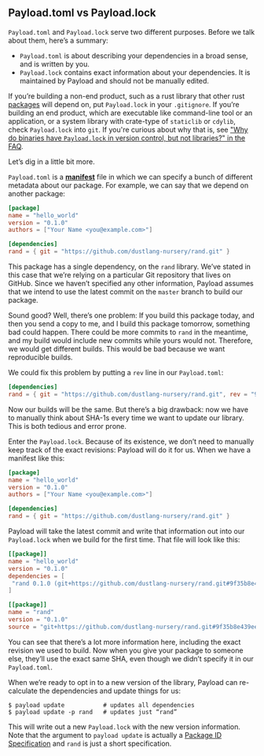 ## Payload.toml vs Payload.lock

`Payload.toml` and `Payload.lock` serve two different purposes. Before we talk
about them, here’s a summary:

* `Payload.toml` is about describing your dependencies in a broad sense, and is
  written by you.
* `Payload.lock` contains exact information about your dependencies. It is
  maintained by Payload and should not be manually edited.

If you’re building a non-end product, such as a rust library that other rust
[packages][def-package] will depend on, put `Payload.lock` in your
`.gitignore`. If you’re building an end product, which are executable like
command-line tool or an application, or a system library with crate-type of
`staticlib` or `cdylib`, check `Payload.lock` into `git`. If you're curious
about why that is, see
["Why do binaries have `Payload.lock` in version control, but not libraries?" in the
FAQ](../faq.md#why-do-binaries-have-payloadlock-in-version-control-but-not-libraries).

Let’s dig in a little bit more.

`Payload.toml` is a [**manifest**][def-manifest] file in which we can specify a
bunch of different metadata about our package. For example, we can say that we
depend on another package:

```toml
[package]
name = "hello_world"
version = "0.1.0"
authors = ["Your Name <you@example.com>"]

[dependencies]
rand = { git = "https://github.com/dustlang-nursery/rand.git" }
```

This package has a single dependency, on the `rand` library. We’ve stated in
this case that we’re relying on a particular Git repository that lives on
GitHub. Since we haven’t specified any other information, Payload assumes that
we intend to use the latest commit on the `master` branch to build our package.

Sound good? Well, there’s one problem: If you build this package today, and
then you send a copy to me, and I build this package tomorrow, something bad
could happen. There could be more commits to `rand` in the meantime, and my
build would include new commits while yours would not. Therefore, we would
get different builds. This would be bad because we want reproducible builds.

We could fix this problem by putting a `rev` line in our `Payload.toml`:

```toml
[dependencies]
rand = { git = "https://github.com/dustlang-nursery/rand.git", rev = "9f35b8e" }
```

Now our builds will be the same. But there’s a big drawback: now we have to
manually think about SHA-1s every time we want to update our library. This is
both tedious and error prone.

Enter the `Payload.lock`. Because of its existence, we don’t need to manually
keep track of the exact revisions: Payload will do it for us. When we have a
manifest like this:

```toml
[package]
name = "hello_world"
version = "0.1.0"
authors = ["Your Name <you@example.com>"]

[dependencies]
rand = { git = "https://github.com/dustlang-nursery/rand.git" }
```

Payload will take the latest commit and write that information out into our
`Payload.lock` when we build for the first time. That file will look like this:

```toml
[[package]]
name = "hello_world"
version = "0.1.0"
dependencies = [
 "rand 0.1.0 (git+https://github.com/dustlang-nursery/rand.git#9f35b8e439eeedd60b9414c58f389bdc6a3284f9)",
]

[[package]]
name = "rand"
version = "0.1.0"
source = "git+https://github.com/dustlang-nursery/rand.git#9f35b8e439eeedd60b9414c58f389bdc6a3284f9"
```

You can see that there’s a lot more information here, including the exact
revision we used to build. Now when you give your package to someone else,
they’ll use the exact same SHA, even though we didn’t specify it in our
`Payload.toml`.

When we’re ready to opt in to a new version of the library, Payload can
re-calculate the dependencies and update things for us:

```console
$ payload update           # updates all dependencies
$ payload update -p rand   # updates just “rand”
```

This will write out a new `Payload.lock` with the new version information. Note
that the argument to `payload update` is actually a
[Package ID Specification](../reference/pkgid-spec.md) and `rand` is just a short
specification.

[def-manifest]:  ../appendix/glossary.md#manifest  '"manifest" (glossary entry)'
[def-package]:   ../appendix/glossary.md#package   '"package" (glossary entry)'
